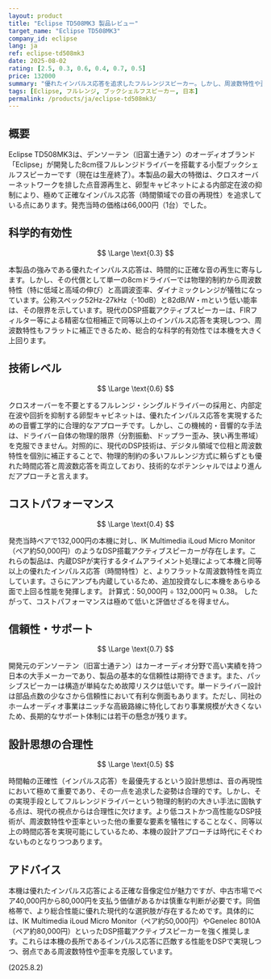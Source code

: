 ```yaml
---
layout: product
title: "Eclipse TD508MK3 製品レビュー"
target_name: "Eclipse TD508MK3"
company_id: eclipse
lang: ja
ref: eclipse-td508mk3
date: 2025-08-02
rating: [2.5, 0.3, 0.6, 0.4, 0.7, 0.5]
price: 132000
summary: "優れたインパルス応答を追求したフルレンジスピーカー。しかし、周波数特性や歪率、そして現代のDSP技術が可能にするコストパフォーマンスには大きな課題がある。"
tags: [Eclipse, フルレンジ, ブックシェルフスピーカー, 日本]
permalink: /products/ja/eclipse-td508mk3/
---
```

## 概要

Eclipse TD508MK3は、デンソーテン（旧富士通テン）のオーディオブランド「Eclipse」が開発した8cm径フルレンジドライバーを搭載する小型ブックシェルフスピーカーです（現在は生産終了）。本製品の最大の特徴は、クロスオーバーネットワークを排した点音源再生と、卵型キャビネットによる内部定在波の抑制により、極めて正確なインパルス応答（時間領域での音の再現性）を追求している点にあります。発売当時の価格は66,000円（1台）でした。

## 科学的有効性

$$ \Large \text{0.3} $$

本製品の強みである優れたインパルス応答は、時間的に正確な音の再生に寄与します。しかし、その代償として単一の8cmドライバーでは物理的制約から周波数特性（特に低域と高域の伸び）と高調波歪率、ダイナミックレンジが犠牲になっています。公称スペック52Hz-27kHz（-10dB）と82dB/W・mという低い能率は、その限界を示しています。現代のDSP搭載アクティブスピーカーは、FIRフィルター等による精密な位相補正で同等以上のインパルス応答を実現しつつ、周波数特性もフラットに補正できるため、総合的な科学的有効性では本機を大きく上回ります。

## 技術レベル

$$ \Large \text{0.6} $$

クロスオーバーを不要とするフルレンジ・シングルドライバーの採用と、内部定在波や回折を抑制する卵型キャビネットは、優れたインパルス応答を実現するための音響工学的に合理的なアプローチです。しかし、この機械的・音響的な手法は、ドライバー自体の物理的限界（分割振動、ドップラー歪み、狭い再生帯域）を克服できません。対照的に、現代のDSP技術は、デジタル領域で位相と周波数特性を個別に補正することで、物理的制約の多いフルレンジ方式に頼らずとも優れた時間応答と周波数応答を両立しており、技術的なポテンシャルではより進んだアプローチと言えます。

## コストパフォーマンス

$$ \Large \text{0.4} $$

発売当時ペアで132,000円の本機に対し、IK Multimedia iLoud Micro Monitor（ペア約50,000円）のようなDSP搭載アクティブスピーカーが存在します。これらの製品は、内蔵DSPが実行するタイムアライメント処理によって本機と同等以上の優れたインパルス応答（時間特性）と、よりフラットな周波数特性を両立しています。さらにアンプも内蔵しているため、追加投資なしに本機をあらゆる面で上回る性能を発揮します。
計算式：50,000円 ÷ 132,000円 ≒ 0.38。
したがって、コストパフォーマンスは極めて低いと評価せざるを得ません。

## 信頼性・サポート

$$ \Large \text{0.7} $$

開発元のデンソーテン（旧富士通テン）はカーオーディオ分野で高い実績を持つ日本の大手メーカーであり、製品の基本的な信頼性は期待できます。また、パッシブスピーカーは構造が単純なため故障リスクは低いです。単一ドライバー設計は部品点数の少なさから信頼性において有利な側面もあります。ただし、同社のホームオーディオ事業はニッチな高級路線に特化しており事業規模が大きくないため、長期的なサポート体制には若干の懸念が残ります。

## 設計思想の合理性

$$ \Large \text{0.5} $$

時間軸の正確性（インパルス応答）を最優先するという設計思想は、音の再現性において極めて重要であり、その一点を追求した姿勢は合理的です。しかし、その実現手段としてフルレンジドライバーという物理的制約の大きい手法に固執する点は、現代の視点からは合理性に欠けます。より低コストかつ高性能なDSP技術が、周波数特性や歪率といった他の重要な要素を犠牲にすることなく、同等以上の時間応答を実現可能にしているため、本機の設計アプローチは時代にそぐわないものとなりつつあります。

## アドバイス

本機は優れたインパルス応答による正確な音像定位が魅力ですが、中古市場でペア40,000円から80,000円を支払う価値があるかは慎重な判断が必要です。同価格帯で、より総合性能に優れた現代的な選択肢が存在するためです。具体的には、IK Multimedia iLoud Micro Monitor（ペア約50,000円）やGenelec 8010A（ペア約80,000円）といったDSP搭載アクティブスピーカーを強く推奨します。これらは本機の長所であるインパルス応答に匹敵する性能をDSPで実現しつつ、弱点である周波数特性や歪率を克服しています。

(2025.8.2)
